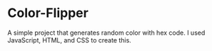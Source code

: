 # Color-Flipper

A simple project that generates random color with hex code. I used JavaScript, HTML, and CSS to create this.
